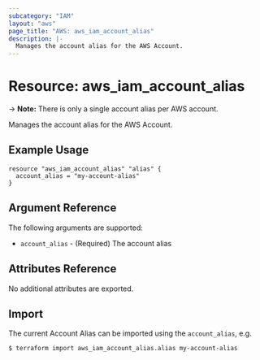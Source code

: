```yaml
---
subcategory: "IAM"
layout: "aws"
page_title: "AWS: aws_iam_account_alias"
description: |-
  Manages the account alias for the AWS Account.
---
```


# Resource: aws_iam_account_alias

-> **Note:** There is only a single account alias per AWS account.

Manages the account alias for the AWS Account.

## Example Usage

```hcl
resource "aws_iam_account_alias" "alias" {
  account_alias = "my-account-alias"
}
```

## Argument Reference

The following arguments are supported:

* `account_alias` - (Required) The account alias

## Attributes Reference

No additional attributes are exported.

## Import

The current Account Alias can be imported using the `account_alias`, e.g.

```
$ terraform import aws_iam_account_alias.alias my-account-alias
```
